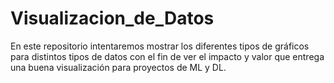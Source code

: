 # Visualizacion_de_Datos
En este repositorio intentaremos mostrar los diferentes tipos de gráficos para distintos tipos de datos con el fin de ver el impacto y valor que entrega una buena visualización para proyectos de ML y DL.
